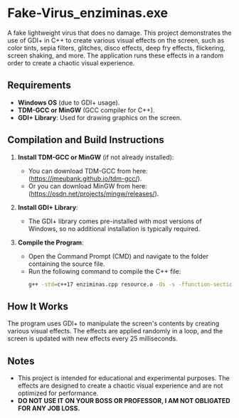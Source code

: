 # Fake-Virus_enziminas.exe
A fake lightweight virus that does no damage.
This project demonstrates the use of GDI+ in C++ to create various visual effects on the screen, such as color tints, sepia filters, glitches, disco effects, deep fry effects, flickering, screen shaking, and more. The application runs these effects in a random order to create a chaotic visual experience.


## Requirements

- **Windows OS** (due to GDI+ usage).
- **TDM-GCC or MinGW** (GCC compiler for C++).
- **GDI+ Library**: Used for drawing graphics on the screen.

## Compilation and Build Instructions

1. **Install TDM-GCC or MinGW** (if not already installed):
   - You can download TDM-GCC from here: (https://jmeubank.github.io/tdm-gcc/).
   - Or you can download MinGW from here: (https://osdn.net/projects/mingw/releases/).

2. **Install GDI+ Library**:
   - The GDI+ library comes pre-installed with most versions of Windows, so no additional installation is typically required.

3. **Compile the Program**:
   - Open the Command Prompt (CMD) and navigate to the folder containing the source file.
   - Run the following command to compile the C++ file:
     ```bash
     g++ -std=c++17 enziminas.cpp resource.o -Os -s -ffunction-sections -fdata-sections -Wl,--gc-sections -lgdi32 -lmsimg32 -lgdiplus -mwindows -o enziminas.exe
     ```

## How It Works

The program uses GDI+ to manipulate the screen's contents by creating various visual effects. The effects are applied randomly in a loop, and the screen is updated with new effects every 25 milliseconds.

## Notes

- This project is intended for educational and experimental purposes. The effects are designed to create a chaotic visual experience and are not optimized for performance.
- **DO NOT USE IT ON YOUR BOSS OR PROFESSOR, I AM NOT OBLIGATED FOR ANY JOB LOSS.**

